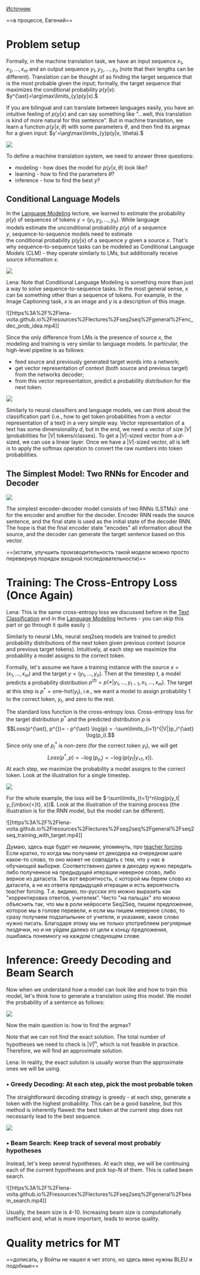 [Источник](https://lena-voita.github.io/nlp_course/seq2seq_and_attention.html)

==в процессе, Евгений==

# Problem setup
Formally, in the machine translation task, we have an input sequence $x_1, x_2, \dots, x_m$ and an output sequence $y_1, y_2, \dots, y_n$ (note that their lengths can be different). Translation can be thought of as finding the target sequence that is the most probable given the input; formally, the target sequence that maximizes the conditional probability $p(y|x)$: $y^{\ast}=\arg\max\limits_{y}p(y|x).$

If you are bilingual and can translate between languages easily, you have an intuitive feeling of $p(y|x)$ and can say something like "...well, this translation is kind of more natural for this sentence". But in machine translation, we learn a function $p(y|x, \theta)$ with some parameters $\theta$, and then find its argmax for a given input: $y'=\arg\max\limits_{y}p(y|x, \theta).$

![](https://lena-voita.github.io/resources/lectures/seq2seq/general/human_machine_translation-min.png)

To define a machine translation system, we need to answer three questions:

- modeling - how does the model for $p(y|x, \theta)$ look like?
- learning - how to find the parameters $\theta$?
- inference - how to find the best $y$?

## Conditional Language Models

In the [Language Modeling](https://lena-voita.github.io/nlp_course/language_modeling.html) lecture, we learned to estimate the probability $p(y)$ of sequences of tokens $y=(y_1, y_2, \dots, y_n)$. While language models estimate the unconditional probability $p(y)$ of a sequence $y$, sequence-to-sequence models need to estimate the conditional probability p(y|x) of a sequence $y$ given a source $x$. That's why sequence-to-sequence tasks can be modeled as Conditional Language Models (CLM) - they operate similarly to LMs, but additionally receive source information $x$.

![](https://lena-voita.github.io/resources/lectures/seq2seq/general/lm_clm-min.png)

Lena: Note that Conditional Language Modeling is something more than just a way to solve sequence-to-sequence tasks. In the most general sense, $x$ can be something other than a sequence of tokens. For example, in the Image Captioning task, $x$ is an image and $y$ is a description of this image.

![[https%3A%2F%2Flena-voita.github.io%2Fresources%2Flectures%2Fseq2seq%2Fgeneral%2Fenc_dec_prob_idea.mp4]]

Since the only difference from LMs is the presence of source $x$, the modeling and training is very similar to language models. In particular, the high-level pipeline is as follows:

- feed source and previously generated target words into a network;
- get vector representation of context (both source and previous target) from the networks decoder;
- from this vector representation, predict a probability distribution for the next token.

![](https://lena-voita.github.io/resources/lectures/seq2seq/general/enc_dec_linear_out-min.png)

Similarly to neural classifiers and language models, we can think about the classification part (i.e., how to get token probabilities from a vector representation of a text) in a very simple way. Vector representation of a text has some dimensionality $d$, but in the end, we need a vector of size $|V|$ (probabilities for $|V|$ tokens/classes). To get a $|V|$-sized vector from a $d$-sized, we can use a linear layer. Once we have a $|V|$-sized vector, all is left is to apply the softmax operation to convert the raw numbers into token probabilities.

## The Simplest Model: Two RNNs for Encoder and Decoder

![](https://lena-voita.github.io/resources/lectures/seq2seq/general/enc_dec_simple_rnn-min.png)

The simplest encoder-decoder model consists of two RNNs (LSTMs): one for the encoder and another for the decoder. Encoder RNN reads the source sentence, and the final state is used as the initial state of the decoder RNN. The hope is that the final encoder state "encodes" all information about the source, and the decoder can generate the target sentence based on this vector.

==(кстати, улучшить производительность такой модели можно просто перевернув порядок входной последовательности)==

# Training: The Cross-Entropy Loss (Once Again)

Lena: This is the same cross-entropy loss we discussed before in the [Text Classification](https://lena-voita.github.io/nlp_course/text_classification.html) and in the [Language Modeling](https://lena-voita.github.io/nlp_course/language_modeling.html) lectures - you can skip this part or go through it quite easily :)

Similarly to neural LMs, neural seq2seq models are trained to predict probability distributions of the next token given previous context (source and previous target tokens). Intuitively, at each step we maximize the probability a model assigns to the correct token.

Formally, let's assume we have a training instance with the source $x=(x_1, \dots, x_m)$ and the target $y=(y_1, \dots, y_n)$. Then at the timestep $t$, a model predicts a probability distribution $p^{(t)} = p(\ast|y_1, \dots, y_{t-1}, x_1, \dots, x_m)$. The target at this step is $p^{\ast}=\mbox{one-hot}(y_t)$, i.e., we want a model to assign probability 1 to the correct token, $y_t$, and zero to the rest.

The standard loss function is the cross-entropy loss. Cross-entropy loss for the target distribution $p^{\ast}$ and the predicted distribution $p^{}$ is $$Loss(p^{\ast}, p^{})= - p^{\ast} \log(p) = -\sum\limits_{i=1}^{|V|}p_i^{\ast} \log(p_i).$$ Since only one of $p_i^{\ast}$ is non-zero (for the correct token $y_t$), we will get $$Loss(p^{\ast}, p) = -\log(p_{y_t})=-\log(p(y_t| y_{\mbox{<}t}, x)).$$ At each step, we maximize the probability a model assigns to the correct token. Look at the illustration for a single timestep.

![](https://lena-voita.github.io/resources/lectures/seq2seq/general/one_step_loss_intuition-min.png)

For the whole example, the loss will be $-\sum\limits_{t=1}^n\log(p(y_t| y_{\mbox{<}t}, x))$. 
Look at the illustration of the training process (the illustration is for the RNN model, but the model can be different).

![[https%3A%2F%2Flena-voita.github.io%2Fresources%2Flectures%2Fseq2seq%2Fgeneral%2Fseq2seq_training_with_target.mp4]]

Думаю, здесь еще будет не лишним, упомянуть, про [teacher forcing](https://machinelearningmastery.com/teacher-forcing-for-recurrent-neural-networks/#:~:text=types%20of%20models.-,What%20is%20Teacher%20Forcing%3F,-Teacher%20forcing%20is). Если кратко, то когда мы получаем от декодера на очередном шаге какое-то слово, то оно может не совпадать с тем, что у нас в обучающей выборке. Соответственно далее в декодер нужно передать либо полученное на предыдущей итерации неверное слово, либо верное из датасета. Так вот вероятность, с которой мы берем слово из датасета, а не из ответа предыдущей итерации и есть вероятность teacher forcing. Т.е. видимо, по-русски это можно выразить как "корректировка ответов, учителем". Чисто "на пальцах" это можно объяснить так, что мы в роли нейросети Seq2Seq, пишем предложение, которое мы в голове перевели, и если мы пишем неверное слово, то сразу получаем подзатыльник от учителя, и указание, какое слово нужно писать. Благодаря этому мы не только употребляем регулярные пиздячки, но и не уйдем далеко от цели к концу предложения, ошибаясь понемногу на каждом следующем слове.

# Inference: Greedy Decoding and Beam Search

Now when we understand how a model can look like and how to train this model, let's think how to generate a translation using this model. We model the probability of a sentence as follows:

![](https://lena-voita.github.io/resources/lectures/seq2seq/general/inference_formula-min.png)

Now the main question is: how to find the argmax?

Note that we can not find the exact solution. The total number of hypotheses we need to check is $|V|^n$, which is not feasible in practice. Therefore, we will find an approximate solution.

Lena: In reality, the exact solution is usually worse than the approximate ones we will be using.

### • Greedy Decoding: At each step, pick the most probable token

The straightforward decoding strategy is greedy - at each step, generate a token with the highest probability. This can be a good baseline, but this method is inherently flawed: the best token at the current step does not necessarily lead to the best sequence.

![](https://lena-voita.github.io/resources/lectures/seq2seq/general/greedy_is_bad-min.png)

### • Beam Search: Keep track of several most probably hypotheses

Instead, let's keep several hypotheses. At each step, we will be continuing each of the current hypotheses and pick top-N of them. This is called beam search.

![[https%3A%2F%2Flena-voita.github.io%2Fresources%2Flectures%2Fseq2seq%2Fgeneral%2Fbeam_search.mp4]]

Usually, the beam size is 4-10. Increasing beam size is computationally inefficient and, what is more important, leads to worse quality.

# Quality metrics for MT

==дописать, у Войты не нашел я чет этого, но здесь явно нужны BLEU и подобные==